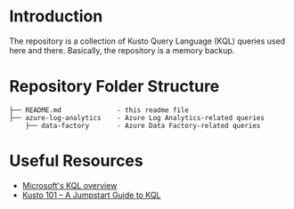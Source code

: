 # Introduction
The repository is a collection of Kusto Query Language (KQL) queries used here and there. Basically, the repository is a memory backup.

# Repository Folder Structure
    ├── README.md              - this readme file
    ├── azure-log-analytics    - Azure Log Analytics-related queries
        ├── data-factory       - Azure Data Factory-related queries

# Useful Resources
- [Microsoft's KQL overview](https://learn.microsoft.com/en-us/azure/data-explorer/kusto/query/)
- [Kusto 101 – A Jumpstart Guide to KQL](https://squaredup.com/blog/kusto-101-a-jumpstart-guide-to-kql/)
